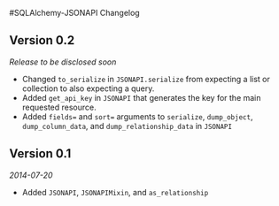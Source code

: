 #SQLAlchemy-JSONAPI Changelog

## Version 0.2

*Release to be disclosed soon*

* Changed `to_serialize` in `JSONAPI.serialize` from expecting a list or collection to also expecting a query.
* Added `get_api_key` in `JSONAPI` that generates the key for the main requested resource.
* Added `fields=` and `sort=` arguments to `serialize`, `dump_object`, `dump_column_data`, and `dump_relationship_data` in `JSONAPI`

## Version 0.1

*2014-07-20*

* Added `JSONAPI`, `JSONAPIMixin`, and `as_relationship`

